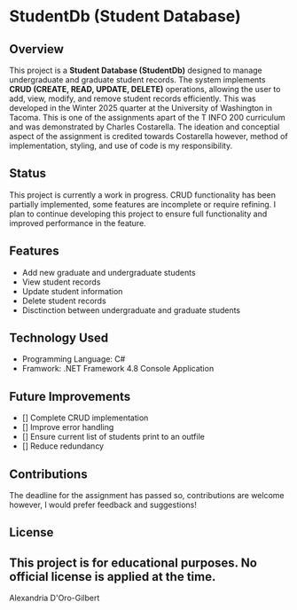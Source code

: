 # StudentDb (Student Database) 

## Overview
This project is a **Student Database (StudentDb)** designed to manage undergraduate and graduate student records. The system implements **CRUD (CREATE, READ, UPDATE, DELETE)**
operations, allowing the user to add, view, modify, and remove student records efficiently.
This was developed in the Winter 2025 quarter at the University of Washington in Tacoma. This is one of the assignments apart of the T INFO 200 curriculum and was demonstrated by Charles Costarella. The ideation and conceptial aspect of the assignment is credited towards Costarella however, method of implementation, styling, and use of code is my responsibility.

## Status
This project is currently a work in progress. CRUD functionality has been partially implemented, some features are incomplete or require refining. I plan to continue developing
this project to ensure full functionality and improved performance in the feature. 

## Features
- Add new graduate and undergraduate students
- View student records
- Update student information
- Delete student records
- Disctinction between undergraduate and graduate students

## Technology Used
- Programming Language: C#
- Framwork: .NET Framework 4.8 Console Application

## Future Improvements
- [] Complete CRUD implementation
- [] Improve error handling
- [] Ensure current list of students print to an outfile
- [] Reduce redundancy

## Contributions
The deadline for the assignment has passed so, contributions are welcome however, I would prefer feedback and suggestions!

## License
This project is for educational purposes. No official license is applied at the time.
---
Alexandria D'Oro-Gilbert
